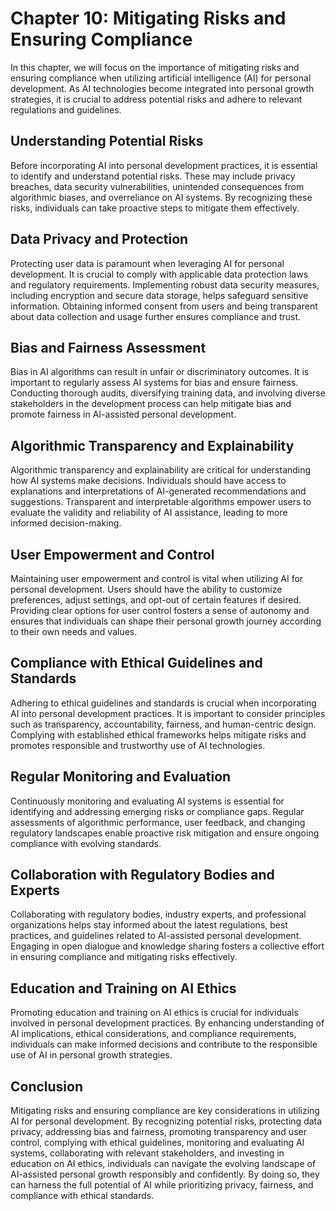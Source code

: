 Chapter 10: Mitigating Risks and Ensuring Compliance
====================================================

In this chapter, we will focus on the importance of mitigating risks and ensuring compliance when utilizing artificial intelligence (AI) for personal development. As AI technologies become integrated into personal growth strategies, it is crucial to address potential risks and adhere to relevant regulations and guidelines.

Understanding Potential Risks
-----------------------------

Before incorporating AI into personal development practices, it is essential to identify and understand potential risks. These may include privacy breaches, data security vulnerabilities, unintended consequences from algorithmic biases, and overreliance on AI systems. By recognizing these risks, individuals can take proactive steps to mitigate them effectively.

Data Privacy and Protection
---------------------------

Protecting user data is paramount when leveraging AI for personal development. It is crucial to comply with applicable data protection laws and regulatory requirements. Implementing robust data security measures, including encryption and secure data storage, helps safeguard sensitive information. Obtaining informed consent from users and being transparent about data collection and usage further ensures compliance and trust.

Bias and Fairness Assessment
----------------------------

Bias in AI algorithms can result in unfair or discriminatory outcomes. It is important to regularly assess AI systems for bias and ensure fairness. Conducting thorough audits, diversifying training data, and involving diverse stakeholders in the development process can help mitigate bias and promote fairness in AI-assisted personal development.

Algorithmic Transparency and Explainability
-------------------------------------------

Algorithmic transparency and explainability are critical for understanding how AI systems make decisions. Individuals should have access to explanations and interpretations of AI-generated recommendations and suggestions. Transparent and interpretable algorithms empower users to evaluate the validity and reliability of AI assistance, leading to more informed decision-making.

User Empowerment and Control
----------------------------

Maintaining user empowerment and control is vital when utilizing AI for personal development. Users should have the ability to customize preferences, adjust settings, and opt-out of certain features if desired. Providing clear options for user control fosters a sense of autonomy and ensures that individuals can shape their personal growth journey according to their own needs and values.

Compliance with Ethical Guidelines and Standards
------------------------------------------------

Adhering to ethical guidelines and standards is crucial when incorporating AI into personal development practices. It is important to consider principles such as transparency, accountability, fairness, and human-centric design. Complying with established ethical frameworks helps mitigate risks and promotes responsible and trustworthy use of AI technologies.

Regular Monitoring and Evaluation
---------------------------------

Continuously monitoring and evaluating AI systems is essential for identifying and addressing emerging risks or compliance gaps. Regular assessments of algorithmic performance, user feedback, and changing regulatory landscapes enable proactive risk mitigation and ensure ongoing compliance with evolving standards.

Collaboration with Regulatory Bodies and Experts
------------------------------------------------

Collaborating with regulatory bodies, industry experts, and professional organizations helps stay informed about the latest regulations, best practices, and guidelines related to AI-assisted personal development. Engaging in open dialogue and knowledge sharing fosters a collective effort in ensuring compliance and mitigating risks effectively.

Education and Training on AI Ethics
-----------------------------------

Promoting education and training on AI ethics is crucial for individuals involved in personal development practices. By enhancing understanding of AI implications, ethical considerations, and compliance requirements, individuals can make informed decisions and contribute to the responsible use of AI in personal growth strategies.

Conclusion
----------

Mitigating risks and ensuring compliance are key considerations in utilizing AI for personal development. By recognizing potential risks, protecting data privacy, addressing bias and fairness, promoting transparency and user control, complying with ethical guidelines, monitoring and evaluating AI systems, collaborating with relevant stakeholders, and investing in education on AI ethics, individuals can navigate the evolving landscape of AI-assisted personal growth responsibly and confidently. By doing so, they can harness the full potential of AI while prioritizing privacy, fairness, and compliance with ethical standards.
